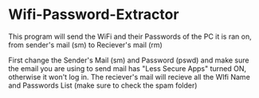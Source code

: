 # Wifi-Password-Extractor
This program will send the WiFi and their Passwords of the PC it is ran on, from sender's mail (sm) to Reciever's mail (rm) 

First change the Sender's Mail (sm) and Password (pswd) and make sure the email you are using to send mail has "Less Secure Apps" turned ON, otherwise it won't log in.
The reciever's mail will recieve all the WIfi Name and Passwords List (make sure to check the spam folder)
